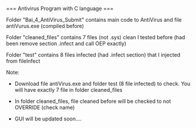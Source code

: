 === Antivirus Program with C language ===

Folder "Bai_4_AntiVirus_Submit" contains main code to AntiVirus and file antiVurus.exe (compiled before)

Folder "cleaned_files" contains 7 files (not .sys) clean I tested before (had been remove section .infect and call OEP exactly)

Folder "test" contains 8 files infected (had .infect section) that I injected from fileInfect 

Note:
+ Download file antiVirus.exe and folder test (8 file infected) to check. You will have exactly 7 file in folder cleaned_files
+ In folder cleaned_files, file cleaned before will be checked to not OVERRIDE (check name)
  
+ GUI will be updated soon....
